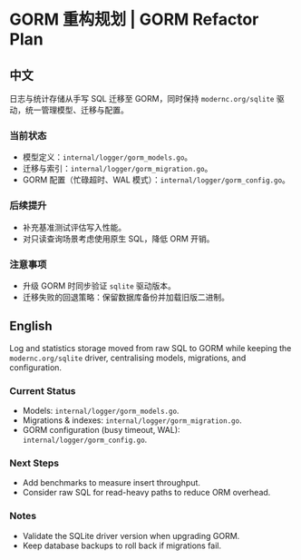 # GORM 重构规划 | GORM Refactor Plan

## 中文

日志与统计存储从手写 SQL 迁移至 GORM，同时保持 `modernc.org/sqlite` 驱动，统一管理模型、迁移与配置。

### 当前状态

- 模型定义：`internal/logger/gorm_models.go`。  
- 迁移与索引：`internal/logger/gorm_migration.go`。  
- GORM 配置（忙碌超时、WAL 模式）：`internal/logger/gorm_config.go`。  

### 后续提升

- 补充基准测试评估写入性能。  
- 对只读查询场景考虑使用原生 SQL，降低 ORM 开销。  

### 注意事项

- 升级 GORM 时同步验证 `sqlite` 驱动版本。  
- 迁移失败的回退策略：保留数据库备份并加载旧版二进制。  

## English

Log and statistics storage moved from raw SQL to GORM while keeping the `modernc.org/sqlite` driver, centralising models, migrations, and configuration.

### Current Status

- Models: `internal/logger/gorm_models.go`.  
- Migrations & indexes: `internal/logger/gorm_migration.go`.  
- GORM configuration (busy timeout, WAL): `internal/logger/gorm_config.go`.  

### Next Steps

- Add benchmarks to measure insert throughput.  
- Consider raw SQL for read-heavy paths to reduce ORM overhead.  

### Notes

- Validate the SQLite driver version when upgrading GORM.  
- Keep database backups to roll back if migrations fail.  

